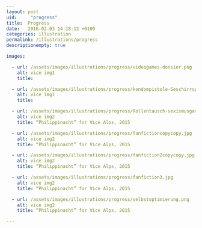 ```yaml
---
layout: post
uid:     "progress"
title:  Progress
date:   2016-02-03 14:18:12 +0100
categories: illustration
permalink: /illustrations/progress
descriptionempty: true

images:

  - url: /assets/images/illustrations/progress/videogames-dossier.png
    alt: vice img1
    title:

  - url: /assets/images/illustrations/progress/kondompistole-Geschirrspuelen.jpg
    alt: vice img1
    title:

  - url: /assets/images/illustrations/progress/Rollentausch-sexismusgaming.jpg
    alt: vice img2
    title: “Philippinacht” for Vice Alps, 2015

  - url: /assets/images/illustrations/progress/fanfictioncopycopy.jpg
    alt: vice img2
    title: “Philippinacht” for Vice Alps, 2015

  - url: /assets/images/illustrations/progress/fanfiction2copycopy.jpg
    alt: vice img2
    title: “Philippinacht” for Vice Alps, 2015

  - url: /assets/images/illustrations/progress/fanfiction3.jpg
    alt: vice img2
    title: “Philippinacht” for Vice Alps, 2015

  - url: /assets/images/illustrations/progress/selbstoptimierung.png
    alt: vice img2
    title: “Philippinacht” for Vice Alps, 2015

---
```

